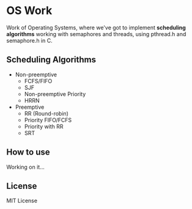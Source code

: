 # OS Work
Work of Operating Systems, where we've got to implement **scheduling algorithms** working with semaphores and threads, using pthread.h and semaphore.h in C.

## Scheduling Algorithms
- Non-preemptive
  - FCFS/FIFO
  - SJF
  - Non-preemptive Priority
  - HRRN
- Preemptive
  - RR (Round-robin)
  - Priority FIFO/FCFS
  - Priority with RR
  - SRT

## How to use
Working on it...

## License
MIT License
